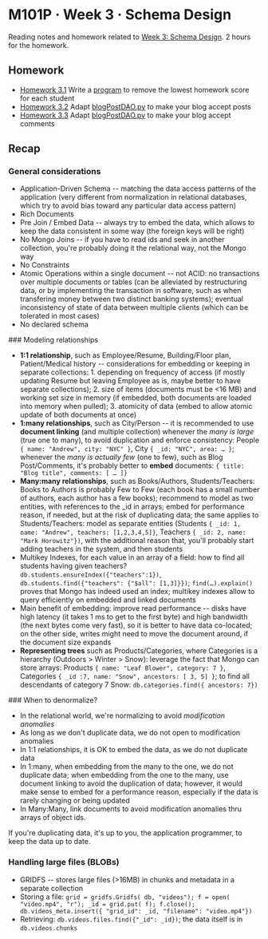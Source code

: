 # M101P · Week 3 · Schema Design

Reading notes and homework related to [Week 3: Schema Design](https://education.10gen.com/courses/10gen/M101P/2014_February/courseware/Week_3_Schema_Design/). 2 hours for the homework.

## Homework

* [Homework 3.1](hw3-1-answer.md) Write a [program](hw3-1-remove.py) to remove the lowest homework score for each student
* [Homework 3.2](hw3-2-answer.md) Adapt [blogPostDAO.py](hw3-2-blogPostDAO.py) to make your blog accept posts
* [Homework 3.3](hw3-3-answer.md) Adapt [blogPostDAO.py](hw3-3-blogPostDAO.py) to make your blog accept comments

## Recap

### General considerations

* Application-Driven Schema -- matching the data access patterns of the application (very different from normalization in relational databases, which try to avoid bias toward any particular data access pattern)
* Rich Documents
* Pre Join / Embed Data -- always try to embed the data, which allows to keep the data consistent in some way (the foreign keys will be right)
* No Mongo Joins -- if you have to read ids and seek in another collection, you're probably doing it the relational way, not the Mongo way
* No Constraints
* Atomic Operations within a single document -- not ACID: no transactions over multiple documents or tables (can be alleviated by restructuring data, or by implementing the transaction in software, such as when transfering money between two distinct banking systems); eventual inconsistency of state of data between multiple clients (which can be tolerated in most cases)
* No declared schema

### Modeling relationships

* **1:1 relationship**, such as Employee/Resume, Building/Floor plan, Patient/Medical history -- considerations for embedding or keeping in separate collections: 1. depending on frequency of access (if mostly updating Resume but leaving Employee as is, maybe better to have separate collections); 2. size of items (documents must be <16 MB) and working set size in memory (if embedded, both documents are loaded into memory when pulled); 3. atomicity of data (embed to allow atomic update of both documents at once)
* **1:many relationships**, such as City/Person -- it is recommended to use **document linking** (and multiple collection) whenever the *many is large* (true one to many), to avoid duplication and enforce consistency: People `{ name: "Andrew", city: "NYC" }`, City `{ _id: "NYC", area: … }`; whenever the *many is actually few* (one to few), such as Blog Post/Comments, it's probably better to **embed** documents: `{ title: "Blog title", comments: [ … ]}`
* **Many:many relationships**, such as Books/Authors, Students/Teachers: Books to Authors is probably Few to Few (each book has a small number of authors, each author has a few books); recommend to model as two entities, with references to the _id in arrays; embed for performance reason, if needed, but at the risk of duplicating data; the same applies to Students/Teachers: model as separate entities (Students `{ _id: 1, name: "Andrew", teachers: [1,2,3,4,5]}`, Teachers `{ _id: 2, name: "Mark Horowitz"})`, with the additional reason that, you'll probably start adding teachers in the system, and then students
* Multikey Indexes, for each value in an array of a field: how to find all students having given teachers? `db.students.ensureIndex({"teachers":1})`, `db.students.find({"teachers": {"$all": [1,3]}})`; `find(…).explain()` proves that Mongo has indeed used an index; multikey indexes allow to query efficiently on embedded and linked documents
* Main benefit of embedding: improve read performance -- disks have high latency (it takes 1 ms to get to the first byte) and high bandwidth (the next bytes come very fast), so it is better to have data co-located; on the other side, writes might need to move the document around, if the document size expands 
* **Representing trees** such as Products/Categories, where Categories is a hierarchy (Outdoors > Winter > Snow): leverage the fact that Mongo can store arrays: Products `{ name: "Leaf Blower", category: 7 }`, Categories `{ _id :7, name: "Snow", ancestors: [ 3, 5] }`; to find all descendants of category 7 Snow: `db.categories.find({ ancestors: 7})`

### When to denormalize?

*  In the relational world, we're normalizing to avoid _modification anomalies_
* As long as we don't duplicate data, we do not open to modification anomalies
* In 1:1 relationships, it is OK to embed the data, as we do not duplicate data
* In 1:many, when embedding from the many to the one, we do not duplicate data; when embedding from the one to the many, use document linking to avoid the duplication of data; however, it would make sense to embed for a performance reason, especially if the data is rarely changing or being updated
* In Many:Many, link documents to avoid modification anomalies thru arrays of object ids.

If you're duplicating data, it's up to you, the application programmer, to keep the data up to date.

### Handling large files (BLOBs)

* GRIDFS -- stores large files (>16MB) in chunks and metadata in a separate collection
* Storing a file: `grid = gridfs.Gridfs( db, "videos"); f = open( "video.mp4", "r"); _id = grid.put( f); f.close(); db.videos_meta.insert({ "grid_id": _id, "filename": "video.mp4"})`
* Retrieving: `db.videos.files.find({"_id": _id})`; the data itself is in `db.videos.chunks`

